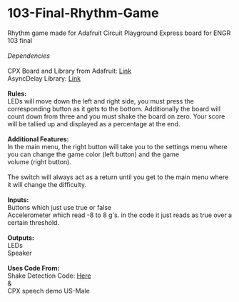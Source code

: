 # 103-Final-Rhythm-Game<br>
Rhythm game made for Adafruit Circuit Playground Express board for ENGR 103 final<br>
<br>
*Dependencies*<br>
<br>
CPX Board and Library from Adafruit: [Link](https://github.com/adafruit/Adafruit_CircuitPlayground)<br>
AsyncDelay Library: [Link](https://github.com/stevemarple/AsyncDelay)<br>
<br>
**Rules:** <br>
LEDs will move down the left and right side, you must press the corresponding button as it gets to the bottom. Additionally the board will
count down from three and you must shake the board on zero. Your score will be tallied up and displayed as a percentage at the end.
<br>
<br>
**Additional Features:** <br>
In the main menu, the right button will take you to the settings menu where you can change the game color (left button) and the game <br>
volume (right button).<br>
<br>
The switch will always act as a return until you get to the main menu where it will change the difficulty.<br>
<br>
**Inputs:** <br>
Buttons which just use true or false <br>
Accelerometer which read -8 to 8 g's. in the code it just reads as true over a certain threshold. <br>
<br>
**Outputs:** <br>
LEDs <br>
Speaker <br>
<br>
**Uses Code From:** <br>
Shake Detection Code: [Here](https://learn.adafruit.com/circuit-playground-d6-dice/shake-detect) <br>
& <br>
CPX speech demo US-Male <br>


